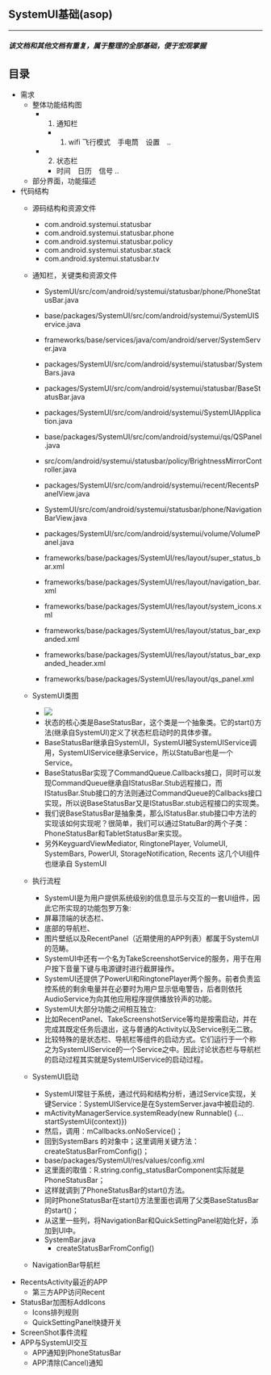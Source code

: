 ## SystemUI基础(asop)
***
##### 该文档和其他文档有重复，属于整理的全部基础，便于宏观掌握
## 目录
  - 需求
    - 整体功能结构图	
      - 1. 通知栏
        - 1. wifi 飞行模式　手电筒　设置　..
      - 2. 状态栏
        - 时间　日历　信号 ..
    - 部分界面，功能描述
  - 代码结构
    - 源码结构和资源文件
      - com.android.systemui.statusbar
      - com.android.systemui.statusbar.phone
      - com.android.systemui.statusbar.policy
      - com.android.systemui.statusbar.stack
      - com.android.systemui.statusbar.tv
    - 通知栏，关键类和资源文件
      - SystemUI/src/com/android/systemui/statusbar/phone/PhoneStatusBar.java
      - base/packages/SystemUI/src/com/android/systemui/SystemUIService.java
      - frameworks/base/services/java/com/android/server/SystemServer.java

      - packages/SystemUI/src/com/android/systemui/statusbar/SystemBars.java
      - packages/SystemUI/src/com/android/systemui/statusbar/BaseStatusBar.java
      - packages/SystemUI/src/com/android/systemui/SystemUIApplication.java

      - base/packages/SystemUI/src/com/android/systemui/qs/QSPanel.java
      - src/com/android/systemui/statusbar/policy/BrightnessMirrorController.java
      - packages/SystemUI/src/com/android/systemui/recent/RecentsPanelView.java
      - SystemUI/src/com/android/systemui/statusbar/phone/NavigationBarView.java
      - packages/SystemUI/src/com/android/systemui/volume/VolumePanel.java

      - frameworks/base/packages/SystemUI/res/layout/super_status_bar.xml
      - frameworks/base/packages/SystemUI/res/layout/navigation_bar.xml
      - frameworks/base/packages/SystemUI/res/layout/system_icons.xml

      - frameworks/base/packages/SystemUI/res/layout/status_bar_expanded.xml
      - frameworks/base/packages/SystemUI/res/layout/status_bar_expanded_header.xml
      - frameworks/base/packages/SystemUI/res/layout/qs_panel.xml

    - SystemUI类图
      - ![](https://github.com/openthos/systemui-analysis/blob/master/CYR/icon/systemui.png)
      - 状态的核心类是BaseStatusBar，这个类是一个抽象类。它的start()方法(继承自SystemUI)定义了状态栏启动时的具体步骤。
      - BaseStatusBar继承自SystemUI，SystemUI被SystemUIService调用，SystemUIService继承Service，所以StatuBar也是一个Service。
      - BaseStatusBar实现了CommandQueue.Callbacks接口，同时可以发现CommandQueue继承自IStatusBar.Stub远程接口，而IStatusBar.Stub接口的方法则通过CommandQueue的Callbacks接口实现，所以说BaseStatusBar又是IStatusBar.stub远程接口的实现类。　　
      - 我们说BaseStatusBar是抽象类，那么IStatusBar.stub接口中方法的实现该如何实现呢？很简单，我们可以通过StatuBar的两个子类：PhoneStatusBar和TabletStatusBar来实现。
      - 另外KeyguardViewMediator, RingtonePlayer, VolumeUI, SystemBars, PowerUI, StorageNotification, Recents 这几个UI组件也继承自 SystemUI
    - 执行流程
      - SystemUI是为用户提供系统级别的信息显示与交互的一套UI组件，因此它所实现的功能包罗万象:
      - 屏幕顶端的状态栏、
      - 底部的导航栏、
      - 图片壁纸以及RecentPanel（近期使用的APP列表）都属于SystemUI的范畴。
      - SystemUI中还有一个名为TakeScreenshotService的服务，用于在用户按下音量下键与电源键时进行截屏操作。
      - SystemUI还提供了PowerUI和RingtonePlayer两个服务。前者负责监控系统的剩余电量并在必要时为用户显示低电警告，后者则依托AudioService为向其他应用程序提供播放铃声的功能。
      - SystemUI大部分功能之间相互独立:
      - 比如RecentPanel、TakeScreenshotService等均是按需启动，并在完成其既定任务后退出，这与普通的Activity以及Service别无二致。
      - 比较特殊的是状态栏、导航栏等组件的启动方式。它们运行于一个称之为SystemUIService的一个Service之中。因此讨论状态栏与导航栏的启动过程其实就是SystemUIService的启动过程。
    - SystemUI启动
      - SystemUI常驻于系统，通过代码和结构分析，通过Service实现，关键Service：SystemUIService是在SystemServer.java中被启动的.
      - mActivityManagerService.systemReady(new Runnable() {...  startSystemUi(context)})
      - 然后，调用：mCallbacks.onNoService()；
      - 回到SystemBars 的对象中；这里调用关键方法：createStatusBarFromConfig()；
      - base/packages/SystemUI/res/values/config.xml
      - 这里面的取值：R.string.config_statusBarComponent实际就是PhoneStatusBar；
      - 这样就调到了PhoneStatusBar的start()方法。
      - 同时PhoneStatusBar在start()方法里面也调用了父类BaseStatusBar的start()；
      - 从这里一些列，将NavigationBar和QuickSettingPanel初始化好，添加到UI中。
      - SystemBar.java
        - createStatusBarFromConfig()
    - NavigationBar导航栏	
  - RecentsActivity最近的APP	
    - 第三方APP访问Recent	
  - StatusBar加图标AddIcons	
    - Icons排列规则	
    - QuickSettingPanel快捷开关	
  - ScreenShot事件流程	
  - APP与SystemUI交互	
    - APP通知到PhoneStatusBar	
    - APP清除(Cancel)通知	
